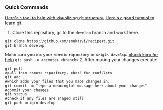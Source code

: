 ### Quick Commands

[Here's a tool to help with visualizing git structure.](https://git-school.github.io/visualizing-git/#free-remote)
[Here's a good tutorial to learn git.](https://cs50.harvard.edu/web/2020/weeks/1/)
1. Clone this repository, go to the `develop` branch and work there.
```
git clone https://github.com/smuktevi/recipeat.git
git branch develop
```
Make sure you set your remote repository to `origin develop`. [check here for help](https://devconnected.com/how-to-set-upstream-branch-on-git/)
`git push -u <remote> <branch>`
2. After making your changes execute:
```
git pull                                                                      #pull from remote repository, check for confilcts
git add .                                                                     #which adds your files that you made changes in.
git commit -m "type a meaningful message here about your changes"             #commit your changes
git status                                                                    #check if any files are staged still 
git push origin develop
```

